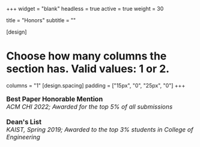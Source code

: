 +++
widget = "blank"
headless = true
active = true
weight = 30

title = "Honors"
subtitle = ""

[design]
  # Choose how many columns the section has. Valid values: 1 or 2.
  columns = "1"
[design.spacing]
  padding = ["15px", "0", "25px", "0"]
+++
<style>
div.honors {
  font-size: 13pt;
  margin-left: 15%;
  margin-right: 15%;
  margin-bottom: 20px;
  width: 70%;
}
p.title {
  font-size: 14pt;
  font-weight: bold;
  margin-bottom: 0;
}
@media only screen and (max-width: 992px) {
div.honors {
  font-size: 12pt;
  margin-left: 0%;
  margin-right: 0%;
  margin-bottom: 20px;
  width: 100%;
}
p.title {
  font-size: 13pt;
  font-weight: bold;
}
}
</style>
<div class="honors">
<p class="title">Best Paper Honorable Mention</p>
<i>ACM CHI 2022; Awarded for the top 5% of all submissions</i></br>
</div>

<div class="honors">
<p class="title">Dean's List</p>
<i>KAIST, Spring 2019; Awarded to the top 3% students in College of Engineering</i></br>
</div>